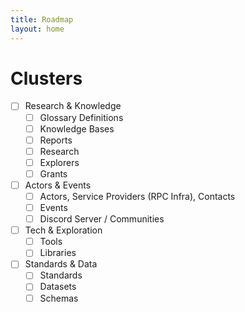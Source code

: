 ```yaml
---
title: Roadmap
layout: home
---
```


# Clusters

- [ ] Research & Knowledge
    - [ ] Glossary Definitions
    - [ ] Knowledge Bases
    - [ ] Reports
    - [ ] Research
    - [ ] Explorers
    - [ ] Grants
- [ ] Actors & Events
    - [ ] Actors, Service Providers (RPC Infra), Contacts
    - [ ] Events
    - [ ] Discord Server / Communities
- [ ] Tech & Exploration
    - [ ] Tools
    - [ ] Libraries
- [ ] Standards & Data
    - [ ] Standards
    - [ ] Datasets
    - [ ] Schemas